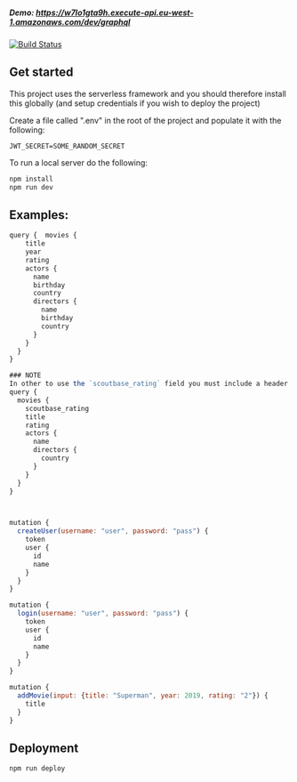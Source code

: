 ##### Demo: https://w7lo1gta9h.execute-api.eu-west-1.amazonaws.com/dev/graphql

[![Build Status](https://travis-ci.org/emilhein/serverless-graphql.svg?branch=master)](https://travis-ci.org/emilhein/serverless-graphql)

## Get started

This project uses the serverless framework and you should therefore install this globally (and setup credentials if you wish to deploy the project)

Create a file called ".env" in the root of the project and populate it with the following:

```
JWT_SECRET=SOME_RANDOM_SECRET
```

To run a local server do the following:

```js
npm install
npm run dev
```

## Examples:

```js
query {  movies {
    title
    year
    rating
    actors {
      name
      birthday
      country
      directors {
        name
        birthday
        country
      }
    }
  }
}

### NOTE
In other to use the `scoutbase_rating` field you must include a header called "Authorization" with a valid jwt token ("Bearer XXXXX"), that you can recieve by calling the mutations "login" or "createUser"
query {
  movies {
    scoutbase_rating
    title
    rating
    actors {
      name
      directors {
        country
      }
    }
  }
}



mutation {
  createUser(username: "user", password: "pass") {
    token
    user {
      id
      name
    }
  }
}

mutation {
  login(username: "user", password: "pass") {
    token
    user {
      id
      name
    }
  }
}

mutation {
  addMovie(input: {title: "Superman", year: 2019, rating: "2"}) {
    title
  }
}


```

## Deployment

```
npm run deploy
```
